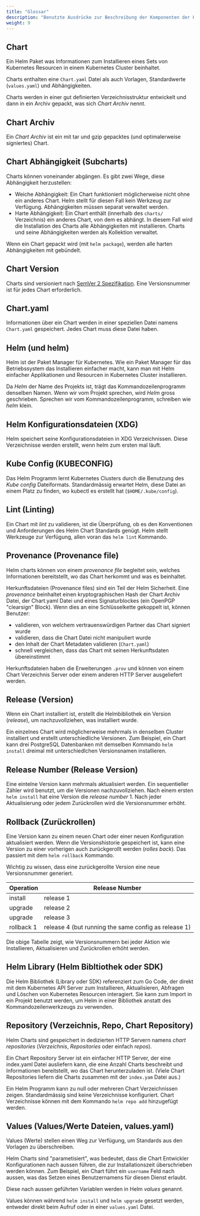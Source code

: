 ```yaml
---
title: "Glossar" 
description: "Benutzte Ausdrücke zur Beschreibung der Komponenten der Helm Architektur."
weight: 9
---
```


## Chart

Ein Helm Paket was Informationen zum Installieren eines Sets von Kubernetes Resourcen
in einem Kubernetes Cluster beinhaltet.

Charts enthalten eine `Chart.yaml` Datei als auch Vorlagen, Standardwerte
(`values.yaml`) und Abhängigkeiten.

Charts werden in einer gut definierten Verzeichnisstruktur entwickelt und dann in ein
Archiv gepackt, was sich _Chart Archiv_ nennt.

## Chart Archiv

Ein _Chart Archiv_ ist ein mit tar und gzip gepacktes (und optimalerweise signiertes) Chart.

## Chart Abhängigkeit (Subcharts)

Charts können voneinander abgängen. Es gibt zwei Wege, diese Abhängigkeit herzustellen:

- Weiche Abhängigkeit: Ein Chart funktioniert möglicherweise nicht ohne ein anderes Chart.
  Helm stellt für diesen Fall kein Werkzeug zur Verfügung. Abhängigkeiten müssen separat
  verwaltet werden.
- Harte Abhängigkeit: Ein Chart enthält (innerhalb des `charts/` Verzeichnis) ein
  anderes Chart, von dem es abhängt. In diesem Fall wird die Installation des Charts
  alle Abhängigkeiten mit installieren. Charts und seine Abhängigkeiten werden als
  Kollektion verwaltet.

Wenn ein Chart gepackt wird (mit `helm package`), werden alle harten Abhängigkeiten mit
gebündelt.

## Chart Version

Charts sind versioniert nach [SemVer 2 Spezifikation](https://semver.org). Eine Versionsnummer
ist für jedes Chart erforderlich.

## Chart.yaml

Informationen über ein Chart werden in einer speziellen Datei namens `Chart.yaml` gespeichert.
Jedes Chart muss diese Datei haben.

## Helm (und helm)

Helm ist der Paket Manager für Kubernetes. Wie ein Paket Manager für das
Betriebssystem das Installieren einfacher macht, kann man mit Helm einfacher
Applikationen und Resourcen in Kubernetes Cluster installieren.

Da _Helm_ der Name des Projekts ist, trägt das Kommandozeilenprogramm denselben
Namen. Wenn wir vom Projekt sprechen, wird _Helm_ gross geschrieben. Sprechen
wir vom Kommandozeilenprogramm, schreiben wie _helm_ klein.

## Helm Konfigurationsdateien (XDG)

Helm speichert seine Konfigurationsdateien in XDG Verzeichnissen. Diese
Verzeichnisse werden erstellt, wenn helm zum ersten mal läuft.

## Kube Config (KUBECONFIG)

Das Helm Programm lernt Kubernetes Clusters durch die Benutzung des _Kube
config_ Dateiformats. Standardmässig erwartet Helm, diese Datei an einem Platz
zu finden, wo kubectl es erstellt hat (`$HOME/.kube/config`).

## Lint (Linting)

Ein Chart mit _lint_ zu validieren, ist die Überprüfung, ob es den Konventionen
und Anforderungen des Helm Chart Standards genügt. Helm stellt Werkzeuge zur
Verfügung, allen voran das `helm lint` Kommando.

## Provenance (Provenance file)

Helm charts können von einem _provenance file_ begleitet sein, welches
Informationen bereitstellt, wo das Chart herkommt und was es beinhaltet.

Herkunftsdateien (Provenance files) sind ein Teil der Helm Sicherheit. Eine
_provenance_ beinhaltet einen kryptographischen Hash der Chart Archiv Datei,
der Chart.yaml Datei und eines Signaturblockes (ein OpenPGP "clearsign" Block).
Wenn dies an eine Schlüsselkette gekoppelt ist, können Benutzer:

- validieren, von welchem vertrauenswürdigen Partner das Chart signiert wurde
- validieren, dass die Chart Datei nicht manipuliert wurde
- den Inhalt der Chart Metadaten validieren (`Chart.yaml`)
- schnell vergleichen, dass das Chart mit seinen Herkunftsdaten übereinstimmt

Herkunftsdateien haben die Erweiterungen `.prov` und können von einem Chart
Verzeichnis Server oder einem anderen HTTP Server ausgeliefert werden.

## Release (Version)

Wenn ein Chart installiert ist, erstellt die Helmbibliothek ein Version (_release_),
um nachzuvollziehen, was installiert wurde.

Ein einzelnes Chart wird möglicherweise mehrmals in denselben Cluster installiert
und erstellt unterschiedliche Versionen. Zum Beispiel, ein Chart kann drei
PostgreSQL Datenbanken mit demselben Kommando  `helm install` dreimal mit
unterschiedlchen Versionsnamen installieren.

## Release Number (Release Version)

Eine eintelne Version kann mehrmals aktualisiert werden. Ein sequentieller Zähler
wird benutzt, um die Versionen nachzuvollziehen. Nach einem ersten `helm install`
hat eine Version die _release number_ 1. Nach jeder Aktualisierung oder jedem
Zurückrollen wird die Versionsnummer erhöht.

## Rollback (Zurückrollen)

Eine Version kann zu einem neuen Chart oder einer neuen Konfiguration
aktualisiert werden. Wenn die Versionshistorie gespeichert ist,
kann eine Version zu einer vorherigen auch zurückgerollt werden (_rolles back_).
Das passiert mit dem `helm rollback` Kommando.

Wichtig zu wissen, dass eine zurückgerollte Version eine neue Versionsnummer
generiert.

| Operation  | Release Number                                       |
|------------|------------------------------------------------------|
| install    | release 1                                            |
| upgrade    | release 2                                            |
| upgrade    | release 3                                            |
| rollback 1 | release 4 (but running the same config as release 1) |

Die obige Tabelle zeigt, wie Versionsnummern bei jeder Aktion wie Installieren,
Aktualisieren und Zurückrollen erhöht werden.

## Helm Library (Helm Bibltiothek oder SDK)

Die Helm Bibliothek (Library oder SDK) referenziert zum Go Code, der direkt
mit dem Kubernetes API Server zum Installieren, Aktualisieren, Abfragen und
Löschen von Kubernetes Resourcen interagiert. Sie kann zum Import in ein
Projekt benutzt werden, um Helm in einer Bibliothek anstatt des
Kommandozeilenwerkzeugs zu verwenden.

## Repository (Verzeichnis, Repo, Chart Repository)

Helm Charts sind gespeichert in dedizierten HTTP Servern namens
_chart repositories_ (_Verzeichnis_, _Repositories_ oder einfach _repos_).

Ein Chart Repository Server ist ein einfacher HTTP Server, der eine index.yaml
Datei ausliefern kann, die eine Anzahl Charts beschreibt und Informationen
bereitstellt, wo das Chart herunterzuladen ist.
(Viele Chart Repositories liefern die Charts zusammen mit der `index.yam` Datei
aus.)

Ein Helm Programm kann zu null oder mehreren Chart Verzeichnissen zeigen.
Standardmässig sind keine Verzeichnisse konfiguriert. Chart Verzeichnisse
können mit dem Kommando `helm repo add`  hinzugefügt werden.

## Values (Values/Werte Dateien, values.yaml)

Values (Werte) stellen einen Weg zur Verfügung, um Standards aus den Vorlagen
zu überschreiben.

Helm Charts sind "parametisiert", was bedeutet, dass die Chart Entwickler
Konfigurationen nach aussen führen, die zur Installationszeit überschrieben
werden können. Zum Beispiel, ein Chart führt ein `username` Feld nach aussen,
was das Setzen eines Benutzernamens für diesen Dienst erlaubt.

Diese nach aussen geführten Variablen werden in Helm _values_ genannt.

Values können während `helm install` und `helm upgrade` gesetzt werden, entweder
direkt beim Aufruf oder in einer `values.yaml` Datei.

